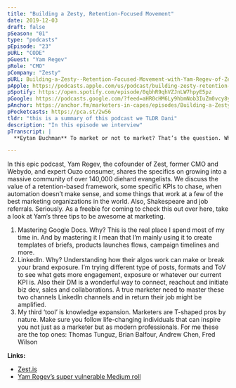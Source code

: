 ```yaml
---
title: "Building a Zesty, Retention-Focused Movement"
date: 2019-12-03
draft: false
pSeason: "01"
type: "podcasts"
pEpisode: "23"
pURL: "CODE"
pGuest: "Yam Regev"
pRole: "CMO"
pCompany: "Zesty"
pURL: Building-a-Zesty--Retention-Focused-Movement-with-Yam-Regev-of-Zest-e99c8b
pApple: https://podcasts.apple.com/us/podcast/building-zesty-retention-focused-movement-yam-regev/id1353391360?i=1000458528149
pSpotify: https://open.spotify.com/episode/0qbhR9qhVZJnLW7hpyE5pz
pGoogle: https://podcasts.google.com/?feed=aHR0cHM6Ly9hbmNob3IuZm0vcy8yOWI1NTgwL3BvZGNhc3QvcnNz&episode=OWMxYTBmMTktNjFjNC1iMjNhLTcwY2YtOWFlYWY3OTVjZTY2
pAnchor: https://anchor.fm/marketers-in-capes/episodes/Building-a-Zesty--Retention-Focused-Movement-with-Yam-Regev-of-Zest-e99c8b
pPocketcasts: https://pca.st/2w56
tldr: "this is a summary of this podcast we TLDR Dani"
description: "In this episode we interview"  
pTranscript: |
  **Eytan Buchman** To market or not to market? That’s the question. When I hear experts talk about Shakespeare, I always debate if Bill even thought about half of the brilliant things that they attribute to him. Then I forget about it and I eat a cookie. But honestly, it’s a question that I think about a lot when it comes to marketers, because there really are two different types, right? There’s some brilliant marketers that just get it intuitively. And then they retroactively explain why they chose to do the things that they did. There’s some others that put together an actual framework and implement it. And I’m kind of more impressed with the second type. The ones who do it deliberately, who think it out have a strategy – a replicable strategy – that they can use to build a company. And that’s what this episode is about, that deliberate method. But first, a quick reminder, the voice in your ears is me, Eytan Buchman, and you’re listening to [Marketers in Capes](https://www.buchman.co.il/marketers-in-capes-podcast/), which tries to bring you actionable marketing tips for marketing heroes in about 10 minutes. I met Yam Regev about three years ago and he’s been on my hero board since. He’s the cofounder of a company called [Zest](http://zest.is), an incredible educational platform for marketers. But it’s really his public authenticity – both personally and professionally – that sticks out to me. We discussed his marketing philosophy, how he scaled Zest to 120,000 users in just a year and a half, and some of his recipes for creating a movement. But first, let’s let him say hi, **Yam Regev** My name is Yam Regev, I’m the cofounder and CMO at Zest. I’ve been in the online marketing industry for the past probably 13 years. I cofounded a web marketing agency some 13 years ago, which grew to be quite a big operation. I was the CEO over there for a few years and then I moved to do the product world where I was a CMO of a startup called Webydo, where we generated 300,000 users. During my time over there, I met with my current cofounder for the yellow crime of Zest, His name is Idan Yalovich. And we launched this day one and a half years ago. Today we have 120,000 users, we have almost 40,000 monthly active users. **Eytan Buchman** If you’re not driving and you like marketing stop right now and install Zest, it’ll make you a better marketer. So what does it do? **Yam Regev** So Zest itself is a professional knowledge building platform, mainly targeting professional marketers at the moment. Basically what Zest does is that it knows how to filter and match microcontent from the web for each end user and to build probably the best learning path that is very personalized, very on demand, and it’s very goal focused. What you’re trying to do is to build your knowledge away from the content noise. Eytan Buchman I got on the train pretty early, but I remember the first time I was at a conference and one of the guys presenting accidentally showed his browser was asked open and before switching away he took a second to glow about it. I’d seen this happen on Facebook but the offline love fast was proof that Yama and his team had created a real movement. Here’s how we did it. **Yam Regev** So I believe that the probably the first good thing that we did when we started to build the product / brand / community is that we just were ourselves. I mean being human is something that is so rare these days. Especially in our own vertical, the marketing vertical. **Eytan Buchman** so we all chase that automation and scale goal. But yeah, I’m actively rejected it when getting started. And I think that’s a core part of his philosophy. **Yam Regev** And I think that in you know, the first few months when you launch a product, whether it’s in alpha, beta or just relaunch, you don’t want to use any kind of automation, software – you want to create to be as close as you can to your users. You want to hear what they say, you want to hear the lingo , the jargon, you want to know what kind of wallet and keywords they use. You want them to butcher you and to be genuine about the feedback of the product itself. And on the other end, what you need to do is to show them that you hear, that you absorb and that you also implement and undertake what they have to say, again about the brand messaging or about the product features and stuff like that. So we did exactly that. **Eytan Buchman** A lot of people talk about user research, and it’s really important that you hear much less about the pipeline going back to users, how you communicate to them. I also really liked the idea of getting buzzwords from the users. Good users are always your best copywriters. **Yam Regev** I think that in the first few months ago of Zest, I was in direct contact with a few thousands of people over the email, which I asked them, you know, what do you think about it? How does it feel when you think about this feature? What do you think about this business model? **Eytan Buchman** So I was on the receiving end of all this and I can personally attest that while half me knew I was getting a slightly modified email template – probably – the other side felt like I was part of something I was invested emotional pain. And this was not an accident. **Yam Regev** I think that this human touch really resonates with a lot of users because they felt they are part of the whole process. And another cool thing that we did, and that’s branding wise, is to make sure that our tone of voice is we call it VAC – like vulnerable, authentic and transparent. So we really share, everything and I think that if you follow my work on LinkedIn, on Facebook, you’ll see that everything is out there, we are sharing everything that we’re doing. **Eytan Buchman** One mistake I made in the past is waiting to a certain size before instituting a brand voice or guidelines. But a little bit of clarity early on is a much better way to shape a direction than trying to pivot retroactively. Either way for Yam at this point, it was time to scale. But slowly. **Yam Regev** I think at the point where we felt that it’s just too much to do everything so manual, we then gently switched on a few automated machines, especially as far as related to email marketing based on the time triggers or activity figures within the product. And that really, really helped us. **Eytan Buchman** So regardless of how you try to implement something, knowing what you’re chasing after is really important. I’ve started to see more and more companies like [Superhuman](http://superhuman.com) or Zest, lower the volume on the acquisition dial and crank retention up to 10 in earlier days. Why? **Yam Regev** So I think what we had quite in the beginning is our retention mindset. So retention, KPIs are probably the most important things that we had. And I believe that part of the great word of mouth that Zest enjoyed from is coming from this retention-based growth mindset in which we said the kind of parameters that you want to track are like Day 1, Day 7, and Day 30 kind of numbers to see the number of people who come back to our product after the first day day, week or month. And I believe that a DAU/MAU is so important to understand the proportion of monthly active users who engage with our product in single day window, and of course cohorts and analysis. So because we were so devoted to those kind of KPIs, we cared less about the growth, it was all about retention and make sure that people come back and that they see and discover that the value of the product itself. So I believe that being human and being a retention maniac you can say are two core things that really helped us kick off Zest in an open way. **Eytan Buchman** But still, eventually a company needs to grow. So that’s where this movement came in. Yam made sure that just could give back to their star users too. **Yam Regev** People we do things for you for three reasons – either it’s for money, good cause, or fame. And I believe within Zest where we’re trying to play is on the last two. It means good cause – so people who use Zest they believe that they are part of a great movement that actually comes to, you can say clean the web or distill the web. **Eytan Buchman** But beyond the mission, your major to deliver in something even more tangible. **Yam Regev** And also we can we can give them as much fame as they can. So if the content gets approved on Zest, they’re profile will be associated with it. And of course, as I said, we’re trying to mention them everywhere that we can, so it’s more about them less about us, less about the team. For instance, I’m contributor in Social Media Today, which is a great social media publication. I think it’s one of the biggest the marketing industry. And over there, what we do is that I’m surfacing contributed content from Zesters over there, right? And when I’m when I’m surfacing it up over there, I’m not just mentioning the article but also their name and where they work and stuff like that. So, you know, we call it in some sort of way mutual back scratching. **Eytan Buchman** This isn’t a sleazy car salesperson handshake. These tactics have actual substance behind them. Zest’s DNA is about helping communities. **Yam Regev** When you’re being so close to your users, it means that you’re becoming the friends, and I’m talking about real friends. You know what eventually I can I think I helped more than a few dozens of Zesters to find jobs, for instance, just because we will so close in contact and the relationship just went a little bit beyond Zest itself. **Eytan Buchman** Just to bring this home I asked you I’m about marketers out there that really make his mind pop. Obviously, the first thing he said came down to authenticity too. **Yam Regev** [Drift](http://drift.com) is doing amazing work. I think that the product is out there, really, thanks to the great team of product people, product marketing and marketing professionals who bring themselves, you know, into the web sphere. So they speak about their own stuff, whether it’s in direct correlation with what’s going on in Drift or just about themselves as professionals. And I believe this kind of authentic kind of no marketing methodology or the way that they just work is engaging and resonates with me. **Eytan Buchman** Marketers who believe in their product, understand their users know who they are, what they want and talk to them in the right way are the ones who get through the noise. That positions marketers in a very, very interesting place going down the line. For example, what happened at Slack **Yam Regev** I really love what [Slack](http://slack.com) did. I’m not sure if today they still have the same organization. I heard a few podcasts and video interviews with Bill Macaitis, their former CMO, he was the CMO of Zendesk as well, and the way that Bill structured department is that almost everything was under his belt. The marketing, sales, customer success, even part of the support was under the marketing responsibility. And at some point they even added in the product. What he believed in is that only marketing people – a marketing professional – knows how to deliver and how to change the right messaging throughout the user journey or user flow, so it will engage better and resonate better and convert better eventually. **Eytan Buchman** So no, this isn’t a marketing power play. If anything, it’s just a way to drive home that successful products maintain an implicit dialogue with their users. I don’t know if Shakespeare understood chiastic structure symbolisms or dramatic irony as much as we think he did. What is obvious to me is it he spoke to people in a way that spoke to them and still speaks to us even though the language is kind of hard. That’s exactly what a good marketer does. Head over to Zest.is to up your marketing game. Or if you’re impressed that in the last two podcasts I’ve managed to reference both the Gilmore Girls and Shakespeare, drop me a five star podcast review on Apple podcast. My name is Eytan Buchman, this was Marketers in Capes and friends, Romans, countrymen. Thank you for your ears. 

---
```


In this epic podcast, Yam Regev, the cofounder of Zest, former CMO and Webydo, and expert Ouzo consumer, shares the specifics on growing into a massive community of over 140,000 diehard evangelists. We discuss the value of a retention-based framework, some specific KPIs to chase, when automation doesn’t make sense, and some things that work at a few of the best marketing organizations in the world. Also, Shakespeare and job referrals. Seriously. As a freebie for coming to check this out over here, take a look at Yam’s three tips to be awesome at marketing.

1. Mastering Google Docs. Why? This is the real place I spend most of my time in. And by mastering it I mean that I’m mainly using it to create templates of briefs, products launches flows, campaign timelines and more.
2. LinkedIn. Why? Understanding how their algos work can make or break your brand exposure. I’m trying different type of posts, formats and ToV to see what gets more engagement, exposure or whatever our current KPI is. Also their DM is a wonderful way to connect, reachout and initiate biz dev, sales and collaborations. A true marketer need to master these two channels LinkedIn channels and in return their job might be amplified.
3. My third ‘tool’ is knowledge expansion. Marketers are T-shaped pros by nature. Make sure you follow life-changing individuals that can inspire you not just as a marketer but as modern professionals. For me these are the top ones: Thomas Tunguz, Brian Balfour, Andrew Chen, Fred Wilson
  
**Links:**
- [Zest.is](http://zest.is)
- [Yam Regev’s super vulnerable Medium roll](https://medium.com/@YamRe)